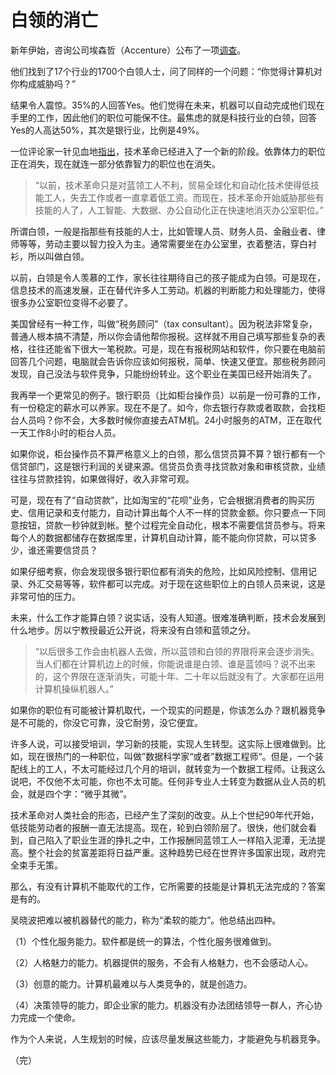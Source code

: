 # 白领的消亡

新年伊始，咨询公司埃森哲（Accenture）公布了一项[调查](http://www.cnbeta.com/articles/463129.htm)。

他们找到了17个行业的1700个白领人士，问了同样的一个问题：“你觉得计算机对你构成威胁吗？”

结果令人震惊。35%的人回答Yes。他们觉得在未来，机器可以自动完成他们现在手里的工作，因此他们的职位可能保不住。最焦虑的就是科技行业的白领，回答Yes的人高达50%，其次是银行业，比例是49%。

一位评论家一针见血地[指出](http://www.forbes.com/sites/chasewithorn/2015/12/07/billionaire-jeff-greene-says-technology-will-kill-white-collar-jobs-hosts-conference-on-inequality/)，技术革命已经进入了一个新的阶段。依靠体力的职位正在消失，现在就连一部分依靠智力的职位也在消失。

> “以前，技术革命只是对蓝领工人不利，贸易全球化和自动化技术使得低技能工人，失去工作或者一直拿着低工资。而现在，技术革命开始威胁那些有技能的人了，人工智能、大数据、办公自动化正在快速地消灭办公室职位。”

所谓白领，一般是指那些有技能的人士，比如管理人员、财务人员、金融业者、律师等等，劳动主要以智力投入为主。通常需要坐在办公室里，衣着整洁，穿白衬衫，所以叫做白领。

以前，白领是令人羡慕的工作，家长往往期待自己的孩子能成为白领。可是现在，信息技术的高速发展，正在替代许多人工劳动。机器的判断能力和处理能力，使得很多办公室职位变得不必要了。

美国曾经有一种工作，叫做“税务顾问”（tax consultant）。因为税法非常复杂，普通人根本搞不清楚，所以你会请他帮你报税。这样就不用自己填写那些复杂的表格，往往还能省下很大一笔税款。可是，现在有报税网站和软件，你只要在电脑前回答几个问题，电脑就会告诉你应该如何报税，简单、快速又便宜。那些税务顾问发现，自己没法与软件竞争，只能纷纷转业。这个职业在美国已经开始消失了。

我再举一个更常见的例子。银行职员（比如柜台操作员）以前是一份可靠的工作，有一份稳定的薪水可以养家。现在不是了。如今，你去银行存款或者取款，会找柜台人员吗？你不会，大多数时候你直接去ATM机。24小时服务的ATM，正在取代一天工作8小时的柜台人员。

如果你说，柜台操作员不算严格意义上的白领，那么信贷员算不算？银行都有一个信贷部门，这是银行利润的关键来源。信贷员负责寻找贷款对象和审核贷款，业绩往往与贷款挂钩，如果做得好，收入非常可观。

可是，现在有了“自动贷款”，比如淘宝的“花呗”业务，它会根据消费者的购买历史、信用记录和支付能力，自动计算出每个人不一样的贷款金额。你只要点一下同意按钮，贷款一秒钟就到帐。整个过程完全自动化，根本不需要信贷员参与。将来每个人的数据都储存在数据库里，计算机自动计算，能不能向你贷款，可以贷多少，谁还需要信贷员？

如果仔细考察，你会发现很多银行职位都有消失的危险，比如风险控制、信用记录、外汇交易等等，软件都可以完成。对于现在这些职位上的白领人员来说，这是非常可怕的压力。

未来，什么工作才能算白领？说实话，没有人知道。很难准确判断，技术会发展到什么地步。厉以宁教授最近公开说，将来没有白领和蓝领之分。

> “以后很多工作会由机器人去做，所以蓝领和白领的界限将来会逐步消失。当人们都在计算机边上的时候，你能说谁是白领、谁是蓝领吗？说不出来的，这个界限在逐渐消失，可能十年、二十年以后就没有了。大家都在运用计算机操纵机器人。”

如果你的职位有可能被计算机取代，一个现实的问题是，你该怎么办？跟机器竞争是不可能的，你没它可靠，没它耐劳，没它便宜。

许多人说，可以接受培训，学习新的技能，实现人生转型。这实际上很难做到。比如，现在很热门的一种职位，叫做”数据科学家“或者”数据工程师“。但是，一个装配线上的工人，不太可能经过几个月的培训，就转变为一个数据工程师。让我这么说吧，不仅他不太可能，你也不太可能。任何非专业人士转变为数据从业人员的机会，就是四个字：“微乎其微”。

技术革命对人类社会的形态，已经产生了深刻的改变。从上个世纪90年代开始，低技能劳动者的报酬一直无法提高。现在，轮到白领阶层了。很快，他们就会看到，自己陷入了职业生涯的挣扎之中，工作报酬同蓝领工人一样陷入泥潭，无法提高。整个社会的贫富差距将日益严重。这种趋势已经在世界许多国家出现，政府完全束手无策。

那么，有没有计算机不能取代的工作，它所需要的技能是计算机无法完成的？答案是有的。

吴晓波把难以被机器替代的能力，称为“柔软的能力”。他总结出四种。

（1）个性化服务能力。软件都是统一的算法，个性化服务很难做到。

（2）人格魅力的能力。机器提供的服务，不会有人格魅力，也不会感动人心。

（3）创意的能力。计算机最难以与人类竞争的，就是创造力。

（4）决策领导的能力，即企业家的能力。机器没有办法团结领导一群人，齐心协力完成一个使命。

作为个人来说，人生规划的时候，应该尽量发展这些能力，才能避免与机器竞争。

（完）


